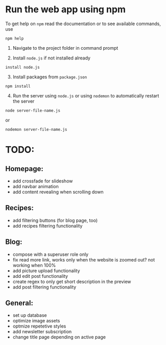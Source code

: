 # Run the web app using npm

To get help on `npm` read the documentation or to see available commands, use

```
npm help
```

1. Navigate to the project folder in command prompt

2. Install `node.js` if not installed already

```
install node.js
```

3. Install packages from `package.json`

```
npm install
```

4. Run the server using `node.js` or using `nodemon` to automatically restart the server

```
node server-file-name.js
```

or

```
nodemon server-file-name.js
```




# TODO:

## Homepage:
- add crossfade for slideshow
- add navbar animation
- add content revealing when scrolling down

## Recipes:
- add filtering buttons (for blog page, too)
- add recipes filtering functionality

## Blog:
- compose with a superuser role only
- fix read more link, works only when the website is zoomed out? not working when 100%
- add picture upload functionality
- add edit post functionality
- create regex to only get short description in the preview
- add post filtering functionality

## General:
- set up database
- optimize image assets
- optmize repetetive styles
- add newsletter subscription
- change title page depending on active page